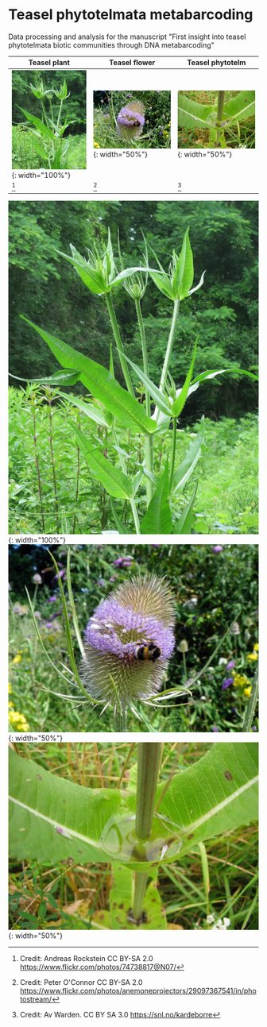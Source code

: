 # Teasel phytotelmata metabarcoding
Data processing and analysis for the manuscript "First insight into teasel phytotelmata biotic communities through DNA metabarcoding"

| Teasel plant  | Teasel flower | Teasel phytotelm |
| ------------- | ------------- | ------------- |
|![Teasel plant](images/Image_dipsacus_3.jpg){: width="100%"}|![Teasel flower](images/Image_dipsacus_1.jpg){: width="50%"}|![Teasel phytotelm](images/Image_dipsacus_2.jpg){: width="50%"}|
|[^1]|[^2]|[^3]|  


![Teasel plant](images/Image_dipsacus_3.jpg){: width="100%"} ![Teasel flower](images/Image_dipsacus_1.jpg){: width="50%"} ![Teasel phytotelm](images/Image_dipsacus_2.jpg){: width="50%"}

[^1]: Credit: Andreas Rockstein CC BY-SA 2.0 https://www.flickr.com/photos/74738817@N07/  
[^2]: Credit: Peter O'Connor CC BY-SA 2.0 https://www.flickr.com/photos/anemoneprojectors/29097367541/in/photostream/  
[^3]: Credit: Av Warden. CC BY SA 3.0 https://snl.no/kardeborre  